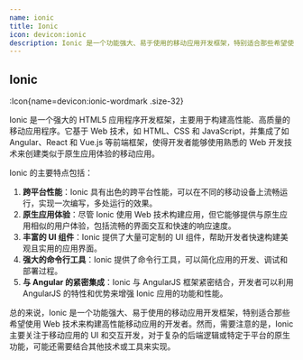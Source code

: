 ```yaml
---
name: ionic
title: Ionic
icon: devicon:ionic
description: Ionic 是一个功能强大、易于使用的移动应用开发框架，特别适合那些希望使用Web技术来构建高性能移动应用的开发者。然而，需要注意的是，Ionic主要关注于移动应用的UI和交互开发，对于复杂的后端逻辑或特定于平台的原生功能，可能还需要结合其他技术或工具来实现。
---
```


## Ionic

:Icon{name=devicon:ionic-wordmark .size-32}

Ionic 是一个强大的 HTML5 应用程序开发框架，主要用于构建高性能、高质量的移动应用程序。它基于 Web 技术，如 HTML、CSS 和 JavaScript，并集成了如 Angular、React 和 Vue.js 等前端框架，使得开发者能够使用熟悉的 Web 开发技术来创建类似于原生应用体验的移动应用。

Ionic 的主要特点包括：

1. **跨平台性能**：Ionic 具有出色的跨平台性能，可以在不同的移动设备上流畅运行，实现一次编写，多处运行的效果。
2. **原生应用体验**：尽管 Ionic 使用 Web 技术构建应用，但它能够提供与原生应用相似的用户体验，包括流畅的界面交互和快速的响应速度。
3. **丰富的 UI 组件**：Ionic 提供了大量可定制的 UI 组件，帮助开发者快速构建美观且实用的应用界面。
4. **强大的命令行工具**：Ionic 提供了命令行工具，可以简化应用的开发、调试和部署过程。
5. **与 Angular 的紧密集成**：Ionic 与 AngularJS 框架紧密结合，开发者可以利用 AngularJS 的特性和优势来增强 Ionic 应用的功能和性能。

总的来说，Ionic 是一个功能强大、易于使用的移动应用开发框架，特别适合那些希望使用 Web 技术来构建高性能移动应用的开发者。然而，需要注意的是，Ionic 主要关注于移动应用的 UI 和交互开发，对于复杂的后端逻辑或特定于平台的原生功能，可能还需要结合其他技术或工具来实现。
